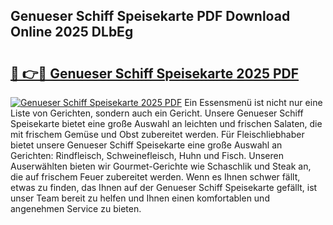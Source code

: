 ## Genueser Schiff Speisekarte PDF Download Online 2025 DLbEg

# <h2><a href="http://gcc2lan.nevu.top/?p=Genueser+Schiff+Speisekarte">🔗 👉🔴 Genueser Schiff Speisekarte 2025 PDF</a></h2>

[![Genueser Schiff Speisekarte 2025 PDF](https://i.imgur.com/dBaPXMq.png)](http://gcc2lan.nevu.top/?p=Genueser+Schiff+Speisekarte)
Ein Essensmenü ist nicht nur eine Liste von Gerichten, sondern auch ein Gericht. Unsere Genueser Schiff Speisekarte bietet eine große Auswahl an leichten und frischen Salaten, die mit frischem Gemüse und Obst zubereitet werden. Für Fleischliebhaber bietet unsere Genueser Schiff Speisekarte eine große Auswahl an Gerichten: Rindfleisch, Schweinefleisch, Huhn und Fisch. Unseren Auserwählten bieten wir Gourmet-Gerichte wie Schaschlik und Steak an, die auf frischem Feuer zubereitet werden. Wenn es Ihnen schwer fällt, etwas zu finden, das Ihnen auf der Genueser Schiff Speisekarte gefällt, ist unser Team bereit zu helfen und Ihnen einen komfortablen und angenehmen Service zu bieten.

